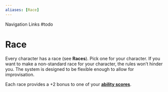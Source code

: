 ```yaml
---
aliases: [Race]
---
```


Navigation Links
#todo 

# Race
Every character has a race (see **Races**). Pick one for your character. If you want to make a non-standard race for your character, the rules won’t hinder you. The system is designed to be flexible enough to allow for improvisation.

Each race provides a +2 bonus to one of your [**ability scores**](3%20Abilities.md).